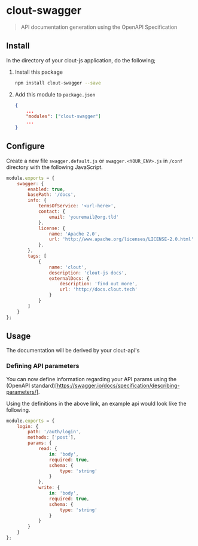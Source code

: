 # clout-swagger

> API documentation generation using the OpenAPI Specification

## Install

In the directory of your clout-js application, do the following;

1) Install this package

    ```bash
    npm install clout-swagger --save
    ```

2) Add this module to ```package.json```

    ```JSON
    {
        ...
        "modules": ["clout-swagger"]
        ...
    }
    ```

## Configure

Create a new file ```swagger.default.js``` or ```swagger.<YOUR_ENV>.js``` in ```/conf``` directory with the following JavaScript.

```JavaScript
module.exports = {
    swagger: {
        enabled: true,
        basePath: '/docs',
        info: {
            termsOfService: '<url-here>',
            contact: {
                email: 'youremail@org.tld'
            },
            license: {
                name: 'Apache 2.0',
                url: 'http://www.apache.org/licenses/LICENSE-2.0.html'
            },
        },
        tags: [
            {
                name: 'clout',
                description: 'clout-js docs',
                externalDocs: {
                    description: 'find out more',
                    url: 'http://docs.clout.tech'
                }
            }
        ]
    }
};

```

## Usage

The documentation will be derived by your clout-api's

### Defining API parameters

You can now define information regarding your API params using the (OpenAPI standard)[https://swagger.io/docs/specification/describing-parameters/].

Using the definitions in the above link, an example api would look like the following.

```javascript
module.exports = {
    login: {
        path: '/auth/login',
        methods: ['post'],
        params: {
            read: {
                in: 'body',
                required: true,
                schema: {
                    type: 'string'
                }
            },
            write: {
                in: 'body',
                required: true,
                schema: {
                    type: 'string'
                }
            }
        }
    }
};
```
